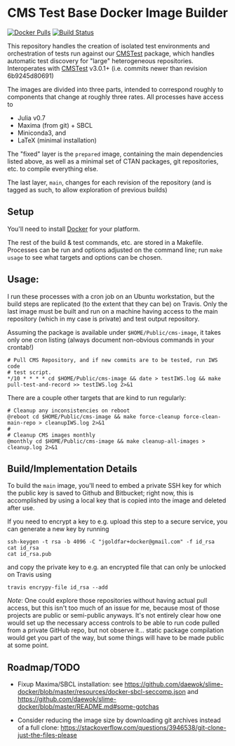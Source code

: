 CMS Test Base Docker Image Builder
=====

[![Docker Pulls](https://img.shields.io/docker/pulls/jgoldfar/cms-test-image.svg)](https://hub.docker.com/r/jgoldfar/cms-test-image/)
[![Build Status](https://travis-ci.org/jgoldfar/cmstest-base-docker.svg?branch=master)](https://travis-ci.org/jgoldfar/cmstest-base-docker)

This repository handles the creation of isolated test environments and orchestration of tests run against our [CMSTest](https://bitbucket.org/jgoldfar/cmstest.jl/) package, which handles automatic test discovery for "large" heterogeneous repositories.
Interoperates with [CMSTest](https://bitbucket.org/jgoldfar/cmstest.jl/) v3.0.1+ (i.e. commits newer than revision 6b9245d80691)

The images are divided into three parts, intended to correspond roughly to components that change at roughly three rates.
All processes have access to

- Julia v0.7
- Maxima (from git) + SBCL
- Miniconda3, and 
- LaTeX (minimal installation)

The "fixed" layer is the `prepared` image, containing the main dependencies listed above, as well as a minimal set of CTAN packages, git repositories, etc. to compile everything else.

The last layer, `main`, changes for each revision of the repository (and is tagged as such, to allow exploration of previous builds)

Setup
-----
You'll need to install [Docker](https://www.docker.com/) for your platform.

The rest of the build & test commands, etc. are stored in a Makefile.
Processes can be run and options adjusted on the command line; run `make usage`
to see what targets and options can be chosen.

Usage:
-----

I run these processes with a cron job on an Ubuntu workstation, but the build steps are replicated (to the extent that they can be) on Travis.
Only the last image must be built and run on a machine having access to the main repository (which in my case is private) and test output repository.

Assuming the package is available under `$HOME/Public/cms-image`, it takes only one cron listing (always document non-obvious commands in your crontab!)

```shell
# Pull CMS Repository, and if new commits are to be tested, run IWS code
# test script. 
*/10 * * * * cd $HOME/Public/cms-image && date > testIWS.log && make pull-test-and-record >> testIWS.log 2>&1
```

There are a couple other targets that are kind to run regularly:
```shell
# Cleanup any inconsistencies on reboot
@reboot cd $HOME/Public/cms-image && make force-cleanup force-clean-main-repo > cleanupIWS.log 2>&1
#
# Cleanup CMS images monthly
@monthly cd $HOME/Public/cms-image && make cleanup-all-images > cleanup.log 2>&1
```

## Build/Implementation Details

To build the `main` image, you'll need to embed a private SSH key for which the public key is saved to Github and Bitbucket; right now, this is accomplished by using a local key that is copied into the image and deleted after use.

If you need to encrypt a key to e.g. upload this step to a secure service, you can generate a new key by running

```shell
ssh-keygen -t rsa -b 4096 -C "jgoldfar+docker@gmail.com" -f id_rsa
cat id_rsa
cat id_rsa.pub
```

and copy the private key to e.g. an encrypted file that can only be unlocked on Travis using

```shell
travis encrypy-file id_rsa --add
```

*Note*: One could explore those repositories without having actual pull access, but this isn't too much of an issue for me, because most of those projects are public or semi-public anyways.
It's not entirely clear how one would set up the necessary access controls to be able to run code pulled from a private GitHub repo, but not observe it... static package compilation would get you part of the way, but some things will have to be made public at some point.

## Roadmap/TODO

* Fixup Maxima/SBCL installation: see https://github.com/daewok/slime-docker/blob/master/resources/docker-sbcl-seccomp.json and https://github.com/daewok/slime-docker/blob/master/README.md#some-gotchas

* Consider reducing the image size by downloading git archives instead of a full clone: https://stackoverflow.com/questions/3946538/git-clone-just-the-files-please
